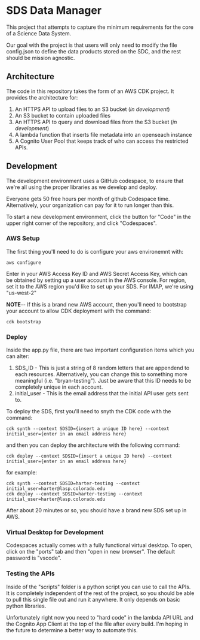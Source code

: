 # SDS Data Manager

This project that attempts to capture the minimum requirements for the core of a Science Data System.  

Our goal with the project is that users will only need to modify the file config.json to define the data products stored on the SDC, and the rest should be mission agnostic.  

## Architecture

The code in this repository takes the form of an AWS CDK project. It provides the architecture for:

1. An HTTPS API to upload files to an S3 bucket (*in development*)
2. An S3 bucket to contain uploaded files
3. An HTTPS API to query and download files from the S3 bucket (*in development*)
4. A lambda function that inserts file metadata into an openseach instance
5. A Cognito User Pool that keeps track of who can access the restricted APIs.  


## Development

The development environment uses a GitHub codespace, to ensure that we're all using the proper libraries as we develop and deploy.  

Everyone gets 50 free hours per month of github Codespace time.  Alternatively, your organization can pay for it to run longer than this.  

To start a new development environment, click the button for "Code" in the upper right corner of the repository, and click "Codespaces".  


### AWS Setup
The first thing you'll need to do is configure your aws environemnt with:

```
aws configure
```

Enter in your AWS Access Key ID and AWS Secret Access Key, which can be obtained by setting up a user account in the AWS console. For region, set it to the AWS region you'd like to set up your SDS.  For IMAP, we're using "us-west-2"

**NOTE**-- If this is a brand new AWS account, then you'll need to bootstrap your account to allow CDK deployment with the command: 

```
cdk bootstrap
```

### Deploy

Inside the app.py file, there are two important configuration items which you can alter:

1) SDS_ID - This is just a string of 8 random letters that are appendend to each resources.  Alternatively, you can change this to something more meaningful (i.e. "bryan-testing").  Just be aware that this ID needs to be completely unique in each account.  
2) initial_user - This is the email address that the initial API user gets sent to.  

To deploy the SDS, first you'll need to snyth the CDK code with the command:

```
cdk synth --context SDSID={insert a unique ID here} --context initial_user={enter in an email address here}
```

and then you can deploy the architecture with the following command:

```
cdk deploy --context SDSID={insert a unique ID here} --context initial_user={enter in an email address here}
```
for example:

```
cdk synth --context SDSID=harter-testing --context initial_user=harter@lasp.colorado.edu
cdk deploy --context SDSID=harter-testing --context initial_user=harter@lasp.colorado.edu
```

After about 20 minutes or so, you should have a brand new SDS set up in AWS.  


### Virtual Desktop for Development
Codespaces actually comes with a fully functional virtual desktop.  To open, click on the "ports" tab and then "open in new browser".  The default password is "vscode".  


### Testing the APIs
Inside of the "scripts" folder is a python script you can use to call the APIs.  It is completely independent of the rest of the project, so you should be able to pull this single file out and run it anywhere.  It only depends on basic python libraries.  

Unfortunately right now you need to "hard code" in the lambda API URL and the Cognito App Client at the top of the file after every build.  I'm hoping in the future to determine a better way to automate this.  